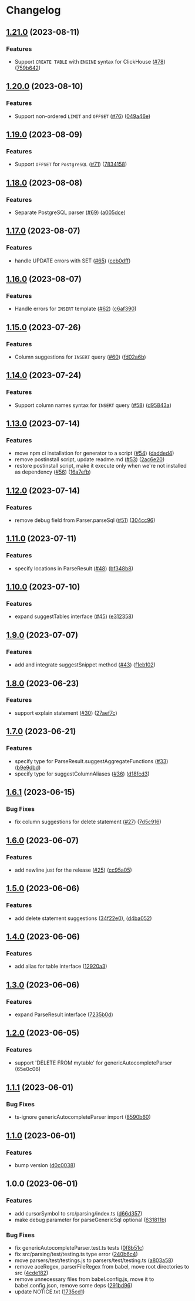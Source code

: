 # Changelog

## [1.21.0](https://github.com/gravity-ui/sql-autocomplete-parsers/compare/v1.20.0...v1.21.0) (2023-08-11)


### Features

* Support `CREATE TABLE` with `ENGINE` syntax for ClickHouse ([#78](https://github.com/gravity-ui/sql-autocomplete-parsers/issues/78)) ([759b642](https://github.com/gravity-ui/sql-autocomplete-parsers/commit/759b642daaed763a11c59c8c22994247574f6555))

## [1.20.0](https://github.com/gravity-ui/sql-autocomplete-parsers/compare/v1.19.0...v1.20.0) (2023-08-10)


### Features

* Support non-ordered `LIMIT` and `OFFSET` ([#76](https://github.com/gravity-ui/sql-autocomplete-parsers/issues/76)) ([049a46e](https://github.com/gravity-ui/sql-autocomplete-parsers/commit/049a46e54501df54857b53b31123801dc9fa2ff1))

## [1.19.0](https://github.com/gravity-ui/sql-autocomplete-parsers/compare/v1.18.0...v1.19.0) (2023-08-09)


### Features

* Support `OFFSET` for `PostgreSQL` ([#71](https://github.com/gravity-ui/sql-autocomplete-parsers/issues/71)) ([7834158](https://github.com/gravity-ui/sql-autocomplete-parsers/commit/78341587e1a4b42d007b2b04b893722550fbaf76))

## [1.18.0](https://github.com/gravity-ui/sql-autocomplete-parsers/compare/v1.17.0...v1.18.0) (2023-08-08)


### Features

* Separate PostgreSQL parser ([#69](https://github.com/gravity-ui/sql-autocomplete-parsers/issues/69)) ([a005dce](https://github.com/gravity-ui/sql-autocomplete-parsers/commit/a005dcebab879c50c5ff7cc2f56f8d3edd2fe63d))

## [1.17.0](https://github.com/gravity-ui/sql-autocomplete-parsers/compare/v1.16.0...v1.17.0) (2023-08-07)


### Features

* handle UPDATE errors with SET ([#65](https://github.com/gravity-ui/sql-autocomplete-parsers/issues/65)) ([ceb0dff](https://github.com/gravity-ui/sql-autocomplete-parsers/commit/ceb0dffcbcb439c680457efacfc5f74563a55b1e))

## [1.16.0](https://github.com/gravity-ui/sql-autocomplete-parsers/compare/v1.15.0...v1.16.0) (2023-08-07)


### Features

* Handle errors for `INSERT` template ([#62](https://github.com/gravity-ui/sql-autocomplete-parsers/issues/62)) ([c6af390](https://github.com/gravity-ui/sql-autocomplete-parsers/commit/c6af390f45878afaf577eb65b98d841b1f00286b))

## [1.15.0](https://github.com/gravity-ui/sql-autocomplete-parsers/compare/v1.14.0...v1.15.0) (2023-07-26)


### Features

* Column suggestions for `INSERT` query ([#60](https://github.com/gravity-ui/sql-autocomplete-parsers/issues/60)) ([fd02a6b](https://github.com/gravity-ui/sql-autocomplete-parsers/commit/fd02a6b421cea3b315958d8abd043e8e095bd2a7))

## [1.14.0](https://github.com/gravity-ui/sql-autocomplete-parsers/compare/v1.13.0...v1.14.0) (2023-07-24)


### Features

* Support column names syntax for `INSERT` query ([#58](https://github.com/gravity-ui/sql-autocomplete-parsers/issues/58)) ([d95843a](https://github.com/gravity-ui/sql-autocomplete-parsers/commit/d95843a23189031450792552f5cbb001434954db))

## [1.13.0](https://github.com/gravity-ui/sql-autocomplete-parsers/compare/v1.12.0...v1.13.0) (2023-07-14)


### Features

* move npm ci installation for generator to a script ([#54](https://github.com/gravity-ui/sql-autocomplete-parsers/issues/54)) ([dadded4](https://github.com/gravity-ui/sql-autocomplete-parsers/commit/dadded40e5695953c59fe0cc829e2fac3a7099b5))
* remove postinstall script, update readme.md ([#53](https://github.com/gravity-ui/sql-autocomplete-parsers/issues/53)) ([2ac6e20](https://github.com/gravity-ui/sql-autocomplete-parsers/commit/2ac6e20f066ba72d023aff7d4288bc6d1dbeb59c))
* restore postinstall script, make it execute only when we're not installed as dependency ([#56](https://github.com/gravity-ui/sql-autocomplete-parsers/issues/56)) ([16a7efb](https://github.com/gravity-ui/sql-autocomplete-parsers/commit/16a7efbf886bbd6fc28a14c991a872ca622f8c0a))

## [1.12.0](https://github.com/gravity-ui/sql-autocomplete-parsers/compare/v1.11.0...v1.12.0) (2023-07-14)


### Features

* remove debug field from Parser.parseSql ([#51](https://github.com/gravity-ui/sql-autocomplete-parsers/issues/51)) ([304cc96](https://github.com/gravity-ui/sql-autocomplete-parsers/commit/304cc96ed052652b7f939b31d6cac86d517cba7a))

## [1.11.0](https://github.com/gravity-ui/sql-autocomplete-parsers/compare/v1.10.0...v1.11.0) (2023-07-11)


### Features

* specify locations in ParseResult ([#48](https://github.com/gravity-ui/sql-autocomplete-parsers/issues/48)) ([bf348b8](https://github.com/gravity-ui/sql-autocomplete-parsers/commit/bf348b8efb1d7b2a5c44787299aaf57ae916e7ad))

## [1.10.0](https://github.com/gravity-ui/sql-autocomplete-parsers/compare/v1.9.0...v1.10.0) (2023-07-10)


### Features

* expand suggestTables interface ([#45](https://github.com/gravity-ui/sql-autocomplete-parsers/issues/45)) ([e312358](https://github.com/gravity-ui/sql-autocomplete-parsers/commit/e312358d031de933a89c202d917c582fc63124a5))

## [1.9.0](https://github.com/gravity-ui/sql-autocomplete-parsers/compare/v1.8.0...v1.9.0) (2023-07-07)


### Features

* add and integrate suggestSnippet method ([#43](https://github.com/gravity-ui/sql-autocomplete-parsers/issues/43)) ([f1eb102](https://github.com/gravity-ui/sql-autocomplete-parsers/commit/f1eb102fa17ee14500cf946b6895b63abef5b603))

## [1.8.0](https://github.com/gravity-ui/sql-autocomplete-parsers/compare/v1.7.0...v1.8.0) (2023-06-23)


### Features

* support explain statement ([#30](https://github.com/gravity-ui/sql-autocomplete-parsers/issues/30)) ([27aef7c](https://github.com/gravity-ui/sql-autocomplete-parsers/commit/27aef7c00d5a3fb247d9ddb55819607881ba8c30))

## [1.7.0](https://github.com/gravity-ui/sql-autocomplete-parsers/compare/v1.6.1...v1.7.0) (2023-06-21)


### Features

* specify type for ParseResult.suggestAggregateFunctions ([#33](https://github.com/gravity-ui/sql-autocomplete-parsers/issues/33)) ([b9e9dbd](https://github.com/gravity-ui/sql-autocomplete-parsers/commit/b9e9dbdce90582e46093d3e31b30beb55a1ca31b))
* specify type for suggestColumnAliases ([#36](https://github.com/gravity-ui/sql-autocomplete-parsers/issues/36)) ([d18fcd3](https://github.com/gravity-ui/sql-autocomplete-parsers/commit/d18fcd3bcd595bd18a09001ec0117c125a8ef0e5))

## [1.6.1](https://github.com/gravity-ui/sql-autocomplete-parsers/compare/v1.6.0...v1.6.1) (2023-06-15)


### Bug Fixes

* fix column suggestions for delete statement ([#27](https://github.com/gravity-ui/sql-autocomplete-parsers/issues/27)) ([7d5c916](https://github.com/gravity-ui/sql-autocomplete-parsers/commit/7d5c91674554f98b5e05e0f50becd1c80abaed01))

## [1.6.0](https://github.com/gravity-ui/sql-autocomplete-parsers/compare/v1.5.0...v1.6.0) (2023-06-07)


### Features

* add newline just for the release ([#25](https://github.com/gravity-ui/sql-autocomplete-parsers/issues/25)) ([cc95a05](https://github.com/gravity-ui/sql-autocomplete-parsers/commit/cc95a056c5077d1ede897a8d071b958103d216cf))

## [1.5.0](https://github.com/gravity-ui/sql-autocomplete-parsers/compare/v1.4.0...v1.5.0) (2023-06-06)


### Features

* add delete statement suggestions ([34f22e0](https://github.com/gravity-ui/sql-autocomplete-parsers/commit/34f22e06f3db322418c6f706eec5d79a13b4b018)), ([d4ba052](https://github.com/gravity-ui/sql-autocomplete-parsers/commit/d4ba052db182bf1719c3d288de7cf1fcaca80e16))

## [1.4.0](https://github.com/gravity-ui/sql-autocomplete-parsers/compare/v1.3.0...v1.4.0) (2023-06-06)


### Features

* add alias for table interface ([12920a3](https://github.com/gravity-ui/sql-autocomplete-parsers/commit/12920a37e79d0a2021e90d22780bddc2ee83e3f9))

## [1.3.0](https://github.com/gravity-ui/sql-autocomplete-parsers/compare/v1.2.0...v1.3.0) (2023-06-06)


### Features

* expand ParseResult interface ([7235b0d](https://github.com/gravity-ui/sql-autocomplete-parsers/commit/7235b0dce5d27a2385c1253f07fce2fd2ae56922))

## [1.2.0](https://github.com/gravity-ui/sql-autocomplete-parsers/compare/v1.1.1...v1.2.0) (2023-06-05)


### Features

* support 'DELETE FROM mytable' for genericAutocompleteParser (65e0c06)

## [1.1.1](https://github.com/gravity-ui/sql-autocomplete-parsers/compare/v1.1.0...v1.1.1) (2023-06-01)


### Bug Fixes

* ts-ignore genericAutocompleteParser import ([8590b60](https://github.com/gravity-ui/sql-autocomplete-parsers/commit/8590b607eefe647af1da9f99c86679cd524a8924))

## [1.1.0](https://github.com/gravity-ui/sql-autocomplete-parsers/compare/v1.0.0...v1.1.0) (2023-06-01)


### Features

* bump version ([d0c0038](https://github.com/gravity-ui/sql-autocomplete-parsers/commit/d0c00380d6c54da1793e8a09715a7790601ff968))

## 1.0.0 (2023-06-01)


### Features

* add cursorSymbol to src/parsing/index.ts ([d66d357](https://github.com/gravity-ui/sql-autocomplete-parsers/commit/d66d357b9807183cc1163e833902ff7ab76c217e))
* make debug parameter for parseGenericSql optional ([631811b](https://github.com/gravity-ui/sql-autocomplete-parsers/commit/631811b3da59a66706bc8711a3ddbbb5a2871cf6))


### Bug Fixes

* fix genericAutocompleteParser.test.ts tests ([0f8b51c](https://github.com/gravity-ui/sql-autocomplete-parsers/commit/0f8b51c09b0efe2d4807e1118c949f03647dfa10))
* fix src/parsing/test/testing.ts type error ([240b6c4](https://github.com/gravity-ui/sql-autocomplete-parsers/commit/240b6c4c7ae168035059d57c55e8e4e4a60641a8))
* move parsers/test/testings.js to parsers/test/testing.ts ([a803a58](https://github.com/gravity-ui/sql-autocomplete-parsers/commit/a803a58b3c092ef34a871e19de8e86cfb408bdb4))
* remove aceRegex, parserFileRegex from babel, move root directories to src ([4cde182](https://github.com/gravity-ui/sql-autocomplete-parsers/commit/4cde18276202eaae83d558d11cee9a0c7cf0c79f))
* remove unnecessary files from babel.config.js, move it to babel.config.json, remove some deps ([291bd96](https://github.com/gravity-ui/sql-autocomplete-parsers/commit/291bd96abcff781c4011f50508db6802afdb28ab))
* update NOTICE.txt ([1735cd1](https://github.com/gravity-ui/sql-autocomplete-parsers/commit/1735cd1d4518e94a29bde12207a40b804bd64f5f))
